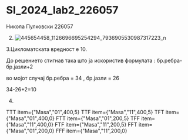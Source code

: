 # SI_2024_lab2_226057

Никола Пулковски 226057

2. ![445654458_1126696695254294_7936905530987317223_n](https://github.com/NikolaPulkovski/SI_2024_lab2_226057/assets/139179297/af6cc3e7-a664-4ce2-bdbc-3b5e9799b8ac)

3.Цикломатската вредност е 10.


До решението стигнав така што ја искористив формулата : бр.ребра-бр.јазли+2

во мојот случај бр.ребра = 34 , бр.јазли = 26 

34-26+2=10

4. 
TTT
item={"Masa","01",400,5}
TTF
item={"Masa","11",400,5}
TFT
item={"Masa","01",400,0}
FTT
item={"Masa","01",200,5}
TFF
item={"Masa","11",400,0}
FTF
item={"Masa","11",200,5}
FFT
item={"Masa","01",200,0}
FFF 
item={"Masa","11",200,0}
